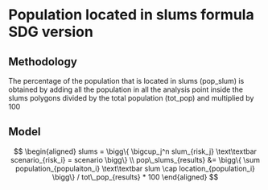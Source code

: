 # Population located in slums formula SDG version

## Methodology

The percentage of the population that is located in slums (pop_slum) is obtained by adding all the population in all the analysis point inside the slums polygons divided by the total population (tot_pop) and multiplied by 100

## Model

```math

\begin{aligned}

slums = \bigg\{ \bigcup_j^n slum_{risk_j} \text\textbar scenario_{risk_i} = scenario \bigg\}

\\

pop\_slums_{results} &= \bigg\{ \sum population_{populaiton_i} \text\textbar slum \cap location_{population_i} \bigg\} / tot\_pop_{results} * 100

\end{aligned}

```
